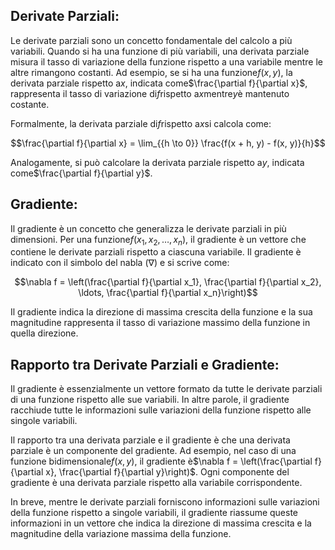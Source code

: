 ## **Derivate Parziali:**

Le derivate parziali sono un concetto fondamentale del calcolo a più variabili. Quando si ha una funzione di più variabili, una derivata parziale misura il tasso di variazione della funzione rispetto a una variabile mentre le altre rimangono costanti. Ad esempio, se si ha una funzione$f(x, y)$, la derivata parziale rispetto a$x$, indicata come$\frac{\partial f}{\partial x}$, rappresenta il tasso di variazione di$f$rispetto a$x$mentre$y$è mantenuto costante.

Formalmente, la derivata parziale di$f$rispetto a$x$si calcola come:

$$\frac{\partial f}{\partial x} = \lim_{{h \to 0}} \frac{f(x + h, y) - f(x, y)}{h}$$

Analogamente, si può calcolare la derivata parziale rispetto a$y$, indicata come$\frac{\partial f}{\partial y}$.

## **Gradiente:**

Il gradiente è un concetto che generalizza le derivate parziali in più dimensioni. Per una funzione$f(x_1, x_2, \ldots, x_n)$, il gradiente è un vettore che contiene le derivate parziali rispetto a ciascuna variabile. Il gradiente è indicato con il simbolo del nabla ($\nabla$) e si scrive come:

$$\nabla f = \left(\frac{\partial f}{\partial x_1}, \frac{\partial f}{\partial x_2}, \ldots, \frac{\partial f}{\partial x_n}\right)$$

Il gradiente indica la direzione di massima crescita della funzione e la sua magnitudine rappresenta il tasso di variazione massimo della funzione in quella direzione.

## **Rapporto tra Derivate Parziali e Gradiente:**

Il gradiente è essenzialmente un vettore formato da tutte le derivate parziali di una funzione rispetto alle sue variabili. In altre parole, il gradiente racchiude tutte le informazioni sulle variazioni della funzione rispetto alle singole variabili.

Il rapporto tra una derivata parziale e il gradiente è che una derivata parziale è un componente del gradiente. Ad esempio, nel caso di una funzione bidimensionale$f(x, y)$, il gradiente è$\nabla f = \left(\frac{\partial f}{\partial x}, \frac{\partial f}{\partial y}\right)$. Ogni componente del gradiente è una derivata parziale rispetto alla variabile corrispondente.

In breve, mentre le derivate parziali forniscono informazioni sulle variazioni della funzione rispetto a singole variabili, il gradiente riassume queste informazioni in un vettore che indica la direzione di massima crescita e la magnitudine della variazione massima della funzione.